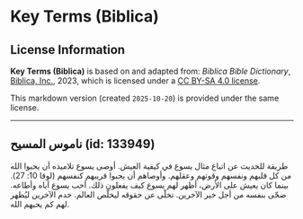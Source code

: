 # Key Terms (Biblica)

## License Information

**Key Terms (Biblica)** is based on and adapted from: _Biblica Bible Dictionary_, [Biblica, Inc.](https://www.biblica.com/), 2023, which is licensed under a [CC BY-SA 4.0 license](https://creativecommons.org/licenses/by-sa/4.0/legalcode.en).

This markdown version (created `2025-10-20`) is provided under the same license.



--------------------------------

## ناموس المسيح (id: 133949)

طريقة للحديث عن اتباع مثال يسوع في كيفية العيش. أوصى يسوع تلاميذه أن يحبوا الله من كل قلبهم ونفسهم وقوتهم وعقلهم. وأوصاهم أن يحبوا قريبهم كنفسهم (لوقا 10: 27\). بينما كان يعيش على الأرض، أظهر لهم يسوع كيف يفعلون ذلك. أحب يسوع أباه وأطاعه. ضحّى بنفسه من أجل خير الآخرين. تخلّى عن حقوقه ليخلّص العالم. خدم الآخرين ليُظهر لهم كم يحبهم الله.


